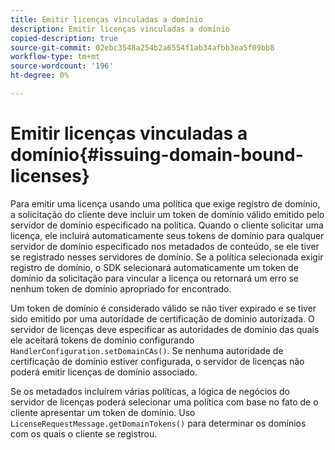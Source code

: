 ```yaml
---
title: Emitir licenças vinculadas a domínio
description: Emitir licenças vinculadas a domínio
copied-description: true
source-git-commit: 02ebc3548a254b2a6554f1ab34afbb3ea5f09bb8
workflow-type: tm+mt
source-wordcount: '196'
ht-degree: 0%

---
```


# Emitir licenças vinculadas a domínio{#issuing-domain-bound-licenses}

Para emitir uma licença usando uma política que exige registro de domínio, a solicitação do cliente deve incluir um token de domínio válido emitido pelo servidor de domínio especificado na política. Quando o cliente solicitar uma licença, ele incluirá automaticamente seus tokens de domínio para qualquer servidor de domínio especificado nos metadados de conteúdo, se ele tiver se registrado nesses servidores de domínio. Se a política selecionada exigir registro de domínio, o SDK selecionará automaticamente um token de domínio da solicitação para vincular a licença ou retornará um erro se nenhum token de domínio apropriado for encontrado.

Um token de domínio é considerado válido se não tiver expirado e se tiver sido emitido por uma autoridade de certificação de domínio autorizada. O servidor de licenças deve especificar as autoridades de domínio das quais ele aceitará tokens de domínio configurando `HandlerConfiguration.setDomainCAs()`. Se nenhuma autoridade de certificação de domínio estiver configurada, o servidor de licenças não poderá emitir licenças de domínio associado.

Se os metadados incluírem várias políticas, a lógica de negócios do servidor de licenças poderá selecionar uma política com base no fato de o cliente apresentar um token de domínio. Uso `LicenseRequestMessage.getDomainTokens()` para determinar os domínios com os quais o cliente se registrou.
